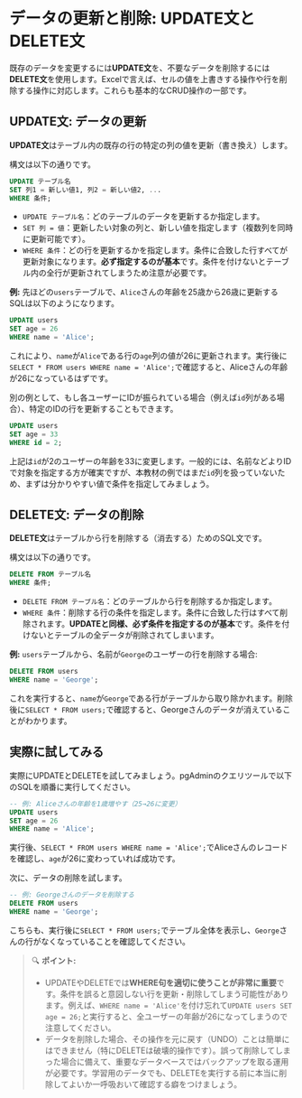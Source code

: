 # データの更新と削除: UPDATE文とDELETE文

既存のデータを変更するには**UPDATE文**を、不要なデータを削除するには**DELETE文**を使用します。Excelで言えば、セルの値を上書きする操作や行を削除する操作に対応します。これらも基本的なCRUD操作の一部です。

## UPDATE文: データの更新

**UPDATE文**はテーブル内の既存の行の特定の列の値を更新（書き換え）します。

構文は以下の通りです。

```sql
UPDATE テーブル名 
SET 列1 = 新しい値1, 列2 = 新しい値2, ... 
WHERE 条件;
```

- `UPDATE テーブル名`：どのテーブルのデータを更新するか指定します。  
- `SET 列 = 値`：更新したい対象の列と、新しい値を指定します（複数列を同時に更新可能です）。  
- `WHERE 条件`：どの行を更新するかを指定します。条件に合致した行すべてが更新対象になります。**必ず指定するのが基本**です。条件を付けないとテーブル内の全行が更新されてしまうため注意が必要です。

**例:** 先ほどの`users`テーブルで、`Alice`さんの年齢を25歳から26歳に更新するSQLは以下のようになります。

```sql
UPDATE users 
SET age = 26 
WHERE name = 'Alice';
```

これにより、`name`が`Alice`である行の`age`列の値が26に更新されます。実行後に`SELECT * FROM users WHERE name = 'Alice';`で確認すると、Aliceさんの年齢が26になっているはずです。

別の例として、もし各ユーザーにIDが振られている場合（例えば`id`列がある場合）、特定のIDの行を更新することもできます。

```sql
UPDATE users 
SET age = 33 
WHERE id = 2;
```

上記は`id`が2のユーザーの年齢を33に変更します。一般的には、名前などよりIDで対象を指定する方が確実ですが、本教材の例ではまだ`id`列を扱っていないため、まずは分かりやすい値で条件を指定してみましょう。

## DELETE文: データの削除

**DELETE文**はテーブルから行を削除する（消去する）ためのSQL文です。

構文は以下の通りです。

```sql
DELETE FROM テーブル名 
WHERE 条件;
```

- `DELETE FROM テーブル名`：どのテーブルから行を削除するか指定します。  
- `WHERE 条件`：削除する行の条件を指定します。条件に合致した行はすべて削除されます。**UPDATEと同様、必ず条件を指定するのが基本**です。条件を付けないとテーブルの全データが削除されてしまいます。

**例:** `users`テーブルから、名前が`George`のユーザーの行を削除する場合:

```sql
DELETE FROM users 
WHERE name = 'George';
```

これを実行すると、`name`が`George`である行がテーブルから取り除かれます。削除後に`SELECT * FROM users;`で確認すると、Georgeさんのデータが消えていることがわかります。

## 実際に試してみる

実際にUPDATEとDELETEを試してみましょう。pgAdminのクエリツールで以下のSQLを順番に実行してください。

```sql
-- 例: Aliceさんの年齢を1歳増やす（25→26に変更）
UPDATE users 
SET age = 26 
WHERE name = 'Alice';
```

実行後、`SELECT * FROM users WHERE name = 'Alice';`でAliceさんのレコードを確認し、`age`が26に変わっていれば成功です。

次に、データの削除を試します。

```sql
-- 例: Georgeさんのデータを削除する
DELETE FROM users 
WHERE name = 'George';
```

こちらも、実行後に`SELECT * FROM users;`でテーブル全体を表示し、`George`さんの行がなくなっていることを確認してください。

> 🔍 **ポイント:**  
> - UPDATEやDELETEでは**WHERE句を適切に使うことが非常に重要**です。条件を誤ると意図しない行を更新・削除してしまう可能性があります。例えば、`WHERE name = 'Alice'`を付け忘れて`UPDATE users SET age = 26;`と実行すると、全ユーザーの年齢が26になってしまうので注意してください。  
> - データを削除した場合、その操作を元に戻す（UNDO）ことは簡単にはできません（特にDELETEは破壊的操作です）。誤って削除してしまった場合に備えて、重要なデータベースではバックアップを取る運用が必要です。学習用のデータでも、DELETEを実行する前に本当に削除してよいか一呼吸おいて確認する癖をつけましょう。